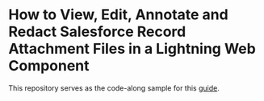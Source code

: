 # How to View, Edit, Annotate and Redact Salesforce Record Attachment Files in a Lightning Web Component
This repository serves as the code-along sample for this [guide](https://www.pdftron.com/blog/webviewer/view-edit-annotate-and-redact-salesforce-record-attachments/).
